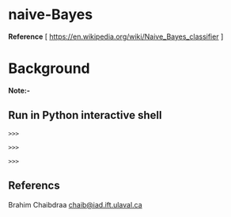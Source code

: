 # naive-Bayes
**Reference** [ https://en.wikipedia.org/wiki/Naive_Bayes_classifier ]

# Background

**Note:-** 

## Run in Python interactive shell
    >>> 

    >>> 

    >>> 

## Referencs
Brahim Chaibdraa 
<chaib@iad.ift.ulaval.ca>

